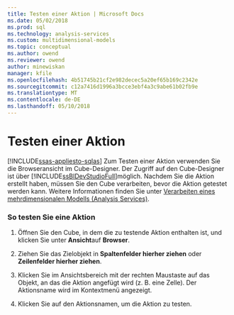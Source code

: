 ```yaml
---
title: Testen einer Aktion | Microsoft Docs
ms.date: 05/02/2018
ms.prod: sql
ms.technology: analysis-services
ms.custom: multidimensional-models
ms.topic: conceptual
ms.author: owend
ms.reviewer: owend
author: minewiskan
manager: kfile
ms.openlocfilehash: 4b51745b21cf2e982decec5a20ef65b169c2342e
ms.sourcegitcommit: c12a7416d1996a3bcce3ebf4a3c9abe61b02fb9e
ms.translationtype: MT
ms.contentlocale: de-DE
ms.lasthandoff: 05/10/2018
---
```

# <a name="test-an-action"></a>Testen einer Aktion
[!INCLUDE[ssas-appliesto-sqlas](../../includes/ssas-appliesto-sqlas.md)]
  Zum Testen einer Aktion verwenden Sie die Browseransicht im Cube-Designer. Der Zugriff auf den Cube-Designer ist über [!INCLUDE[ssBIDevStudioFull](../../includes/ssbidevstudiofull-md.md)]möglich. Nachdem Sie die Aktion erstellt haben, müssen Sie den Cube verarbeiten, bevor die Aktion getestet werden kann. Weitere Informationen finden Sie unter [Verarbeiten eines mehrdimensionalen Modells &#40;Analysis Services&#41;](../../analysis-services/multidimensional-models/processing-a-multidimensional-model-analysis-services.md).  
  
### <a name="to-test-an-action"></a>So testen Sie eine Aktion  
  
1.  Öffnen Sie den Cube, in dem die zu testende Aktion enthalten ist, und klicken Sie unter **Ansicht**auf **Browser**.  
  
2.  Ziehen Sie das Zielobjekt in **Spaltenfelder hierher ziehen** oder **Zeilenfelder hierher ziehen**.  
  
3.  Klicken Sie im Ansichtsbereich mit der rechten Maustaste auf das Objekt, an das die Aktion angefügt wird (z. B. eine Zelle). Der Aktionsname wird im Kontextmenü angezeigt.  
  
4.  Klicken Sie auf den Aktionsnamen, um die Aktion zu testen.  
  
  
